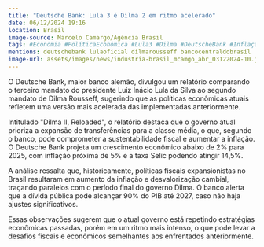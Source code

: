 ```yaml
---
title: "Deutsche Bank: Lula 3 é Dilma 2 em ritmo acelerado"
date: 06/12/2024 19:16
location: Brasil
image-source: Marcelo Camargo/Agência Brasil
tags: #Economia #PolíticaEconômica #Lula3 #Dilma #DeutscheBank #Inflação #CrescimentoEconômico #DívidaPública #SustentabilidadeFiscal #abc360noticias
mentions: deutschebank lulaoficial dilmarousseff bancocentraldobrasil
image-url: assets/images/news/industria-brasil_mcamgo_abr_03122024-10.jpeg
---
```


O Deutsche Bank, maior banco alemão, divulgou um relatório comparando o terceiro mandato do presidente Luiz Inácio Lula da Silva ao segundo mandato de Dilma Rousseff, sugerindo que as políticas econômicas atuais refletem uma versão mais acelerada das implementadas anteriormente.

Intitulado "Dilma II, Reloaded", o relatório destaca que o governo atual prioriza a expansão de transferências para a classe média, o que, segundo o banco, pode comprometer a sustentabilidade fiscal e aumentar a inflação. O Deutsche Bank projeta um crescimento econômico abaixo de 2% para 2025, com inflação próxima de 5% e a taxa Selic podendo atingir 14,5%.

A análise ressalta que, historicamente, políticas fiscais expansionistas no Brasil resultaram em aumento da inflação e desvalorização cambial, traçando paralelos com o período final do governo Dilma. O banco alerta que a dívida pública pode alcançar 90% do PIB até 2027, caso não haja ajustes significativos.

Essas observações sugerem que o atual governo está repetindo estratégias econômicas passadas, porém em um ritmo mais intenso, o que pode levar a desafios fiscais e econômicos semelhantes aos enfrentados anteriormente.